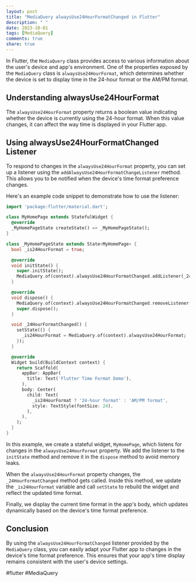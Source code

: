 ```yaml
---
layout: post
title: "MediaQuery alwaysUse24HourFormatChanged in Flutter"
description: " "
date: 2023-10-01
tags: [MediaQuery]
comments: true
share: true
---
```


In Flutter, the `MediaQuery` class provides access to various information about the user's device and app's environment. One of the properties exposed by the `MediaQuery` class is `alwaysUse24HourFormat`, which determines whether the device is set to display time in the 24-hour format or the AM/PM format.

## Understanding alwaysUse24HourFormat

The `alwaysUse24HourFormat` property returns a boolean value indicating whether the device is currently using the 24-hour format. When this value changes, it can affect the way time is displayed in your Flutter app.

## Using alwaysUse24HourFormatChanged Listener

To respond to changes in the `alwaysUse24HourFormat` property, you can set up a listener using the `addAlwaysUse24HourFormatChangeListener` method. This allows you to be notified when the device's time format preference changes.

Here's an example code snippet to demonstrate how to use the listener:

```dart
import 'package:flutter/material.dart';

class MyHomePage extends StatefulWidget {
  @override
  _MyHomePageState createState() => _MyHomePageState();
}

class _MyHomePageState extends State<MyHomePage> {
  bool _is24HourFormat = true;

  @override
  void initState() {
    super.initState();
    MediaQuery.of(context).alwaysUse24HourFormatChanged.addListener(_24HourFormatChanged);
  }

  @override
  void dispose() {
    MediaQuery.of(context).alwaysUse24HourFormatChanged.removeListener(_24HourFormatChanged);
    super.dispose();
  }

  void _24HourFormatChanged() {
    setState(() {
      _is24HourFormat = MediaQuery.of(context).alwaysUse24HourFormat;
    });
  }

  @override
  Widget build(BuildContext context) {
    return Scaffold(
      appBar: AppBar(
        title: Text('Flutter Time Format Demo'),
      ),
      body: Center(
        child: Text(
          _is24HourFormat ? '24-hour format' : 'AM/PM format',
          style: TextStyle(fontSize: 24),
        ),
      ),
    );
  }
}
```

In this example, we create a stateful widget, `MyHomePage`, which listens for changes in the `alwaysUse24HourFormat` property. We add the listener to the `initState` method and remove it in the `dispose` method to avoid memory leaks.

When the `alwaysUse24HourFormat` property changes, the `_24HourFormatChanged` method gets called. Inside this method, we update the `_is24HourFormat` variable and call `setState` to rebuild the widget and reflect the updated time format.

Finally, we display the current time format in the app's body, which updates dynamically based on the device's time format preference.

## Conclusion

By using the `alwaysUse24HourFormatChanged` listener provided by the `MediaQuery` class, you can easily adapt your Flutter app to changes in the device's time format preference. This ensures that your app's time display remains consistent with the user's device settings.

#flutter #MediaQuery